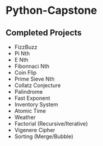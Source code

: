 # Python-Capstone

## Completed Projects

- FizzBuzz
- Pi Nth
- E Nth
- Fibonnaci Nth
- Coin Flip
- Prime Sieve Nth
- Collatz Conjecture
- Palindrome
- Fast Exponent
- Inventory System
- Atomic Time
- Weather
- Factorial (Recursive/Iterative)
- Vigenere Cipher
- Sorting (Merge/Bubble)
